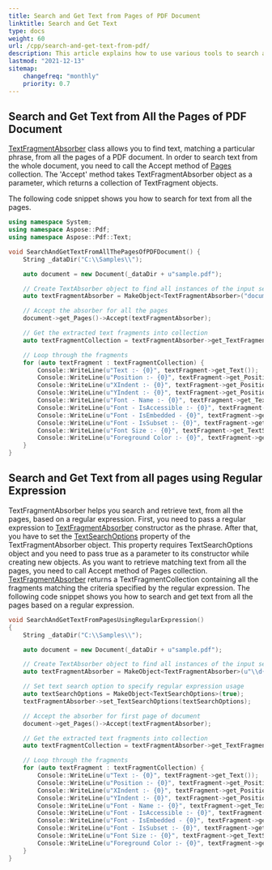 ```yaml
---
title: Search and Get Text from Pages of PDF Document 
linktitle: Search and Get Text
type: docs
weight: 60
url: /cpp/search-and-get-text-from-pdf/
description: This article explains how to use various tools to search and get a text from PDF docs. We can search with regular expression from particular or whole pages.
lastmod: "2021-12-13"
sitemap:
    changefreq: "monthly"
    priority: 0.7
---
```


## Search and Get Text from All the Pages of PDF Document

[TextFragmentAbsorber](https://reference.aspose.com/pdf/cpp/class/aspose.pdf.text.text_fragment_absorber/) class allows you to find text, matching a particular phrase, from all the pages of a PDF document. In order to search text from the whole document, you need to call the Accept method of [Pages](https://reference.aspose.com/pdf/cpp/class/aspose.pdf.page) collection. The 'Accept' method takes TextFragmentAbsorber object as a parameter, which returns a collection of TextFragment objects.

The following code snippet shows you how to search for text from all the pages.

```cpp
using namespace System;
using namespace Aspose::Pdf;
using namespace Aspose::Pdf::Text;

void SearchAndGetTextFromAllThePagesOfPDFDocument() {
    String _dataDir("C:\\Samples\\");

    auto document = new Document(_dataDir + u"sample.pdf");

    // Create TextAbsorber object to find all instances of the input search phrase
    auto textFragmentAbsorber = MakeObject<TextFragmentAbsorber>("document");

    // Accept the absorber for all the pages
    document->get_Pages()->Accept(textFragmentAbsorber);

    // Get the extracted text fragments into collection
    auto textFragmentCollection = textFragmentAbsorber->get_TextFragments();

    // Loop through the fragments
    for (auto textFragment : textFragmentCollection) {
        Console::WriteLine(u"Text :- {0}", textFragment->get_Text());
        Console::WriteLine(u"Position :- {0}", textFragment->get_Position());
        Console::WriteLine(u"XIndent :- {0}", textFragment->get_Position()->get_XIndent());
        Console::WriteLine(u"YIndent :- {0}", textFragment->get_Position()->get_YIndent());
        Console::WriteLine(u"Font - Name :- {0}", textFragment->get_TextState()->get_Font()->get_FontName());
        Console::WriteLine(u"Font - IsAccessible :- {0}", textFragment->get_TextState()->get_Font()->get_IsAccessible());
        Console::WriteLine(u"Font - IsEmbedded - {0}", textFragment->get_TextState()->get_Font()->get_IsEmbedded());
        Console::WriteLine(u"Font - IsSubset :- {0}", textFragment->get_TextState()->get_Font()->get_IsSubset());
        Console::WriteLine(u"Font Size :- {0}", textFragment->get_TextState()->get_FontSize());
        Console::WriteLine(u"Foreground Color :- {0}", textFragment->get_TextState()->get_ForegroundColor());
    }
}
```

## Search and Get Text from all pages using Regular Expression

TextFragmentAbsorber helps you search and retrieve text, from all the pages, based on a regular expression. First, you need to pass a regular expression to [TextFragmentAbsorber](https://reference.aspose.com/pdf/cpp/class/aspose.pdf.text.text_fragment_absorber/) constructor as the phrase. After that, you have to set the [TextSearchOptions](https://reference.aspose.com/pdf/cpp/class/aspose.pdf.text.text_search_options/) property of the TextFragmentAbsorber object. This property requires TextSearchOptions object and you need to pass true as a parameter to its constructor while creating new objects. As you want to retrieve matching text from all the pages, you need to call Accept method of Pages collection. [TextFragmentAbsorber](https://reference.aspose.com/pdf/cpp/class/aspose.pdf.text.text_fragment_absorber/) returns a TextFragmentCollection containing all the fragments matching the criteria specified by the regular expression. The following code snippet shows you how to search and get text from all the pages based on a regular expression.

```cpp
void SearchAndGetTextFromPagesUsingRegularExpression()
{
    String _dataDir("C:\\Samples\\");

    auto document = new Document(_dataDir + u"sample.pdf");

    // Create TextAbsorber object to find all instances of the input search phrase
    auto textFragmentAbsorber = MakeObject<TextFragmentAbsorber>(u"\\d{4}-\\d{4}"); // like 1999-2000

    // Set text search option to specify regular expression usage
    auto textSearchOptions = MakeObject<TextSearchOptions>(true);
    textFragmentAbsorber->set_TextSearchOptions(textSearchOptions);

    // Accept the absorber for first page of document
    document->get_Pages()->Accept(textFragmentAbsorber);

    // Get the extracted text fragments into collection
    auto textFragmentCollection = textFragmentAbsorber->get_TextFragments();

    // Loop through the fragments
    for (auto textFragment : textFragmentCollection) {
        Console::WriteLine(u"Text :- {0}", textFragment->get_Text());
        Console::WriteLine(u"Position :- {0}", textFragment->get_Position());
        Console::WriteLine(u"XIndent :- {0}", textFragment->get_Position()->get_XIndent());
        Console::WriteLine(u"YIndent :- {0}", textFragment->get_Position()->get_YIndent());
        Console::WriteLine(u"Font - Name :- {0}", textFragment->get_TextState()->get_Font()->get_FontName());
        Console::WriteLine(u"Font - IsAccessible :- {0}", textFragment->get_TextState()->get_Font()->get_IsAccessible());
        Console::WriteLine(u"Font - IsEmbedded - {0}", textFragment->get_TextState()->get_Font()->get_IsEmbedded());
        Console::WriteLine(u"Font - IsSubset :- {0}", textFragment->get_TextState()->get_Font()->get_IsSubset());
        Console::WriteLine(u"Font Size :- {0}", textFragment->get_TextState()->get_FontSize());
        Console::WriteLine(u"Foreground Color :- {0}", textFragment->get_TextState()->get_ForegroundColor());
    }
}
```

